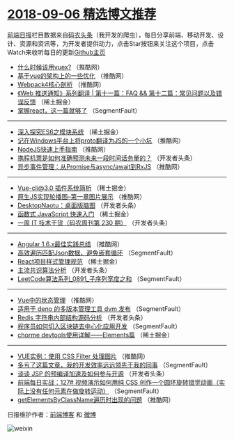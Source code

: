 # [2018-09-06 精选博文推荐](https://toutiao.qdkfweb.cn/date/2018/09/06)

[前端日报](https://qdkfweb.cn/c/news)栏目数据来自[码农头条](https://toutiao.qdkfweb.cn/)（我开发的爬虫），每日分享前端、移动开发、设计、资源和资讯等，为开发者提供动力，点击Star按钮来关注这个项目，点击Watch来收听每日的更新[Github主页](https://github.com/kujian/frontendDaily)
* [什么时候该用vuex?](https://toutiao.qdkfweb.cn/85432.html) （推酷网）
* [基于vue的架构上的一些优化](https://toutiao.qdkfweb.cn/85434.html) （推酷网）
* [Webpack4核心剖析](https://toutiao.qdkfweb.cn/85425.html) （推酷网）
* [《Web 推送通知》系列翻译 | 第十一篇：FAQ &amp;&amp; 第十二篇：常见问题以及错误反馈](https://toutiao.qdkfweb.cn/85359.html) （稀土掘金）
* [掌握react，这一篇就够了](https://toutiao.qdkfweb.cn/85346.html) （SegmentFault）

***
* [深入探究ES6之模块系统](https://toutiao.qdkfweb.cn/85367.html) （稀土掘金）
* [记在Windows平台上将proto翻译为JS的一个小坑](https://toutiao.qdkfweb.cn/85419.html) （推酷网）
* [NodeJS快速上手指南](https://toutiao.qdkfweb.cn/85421.html) （推酷网）
* [携程机票是如何准确预测未来一段时间话务量的？](https://toutiao.qdkfweb.cn/85379.html) （开发者头条）
* [异步事件管理：从Promise与async/await到RxJS](https://toutiao.qdkfweb.cn/85423.html) （推酷网）

***
* [Vue-cli@3.0 插件系统简析](https://toutiao.qdkfweb.cn/85362.html) （稀土掘金）
* [原生JS实现轮播图&#8211;第一章图片展示](https://toutiao.qdkfweb.cn/85424.html) （推酷网）
* [DesktopNaotu：桌面版脑图](https://toutiao.qdkfweb.cn/85392.html) （开发者头条）
* [函数式 JavaScript 快速入门](https://toutiao.qdkfweb.cn/85360.html) （稀土掘金）
* [一周 IT 技术干货（码农周刊第 230 期）](https://toutiao.qdkfweb.cn/85381.html) （开发者头条）

***
* [Angular 1.6.x最佳实践总结](https://toutiao.qdkfweb.cn/85427.html) （推酷网）
* [高效遍历匹配Json数据，避免嵌套循环](https://toutiao.qdkfweb.cn/85345.html) （SegmentFault）
* [React项目样式管理规范](https://toutiao.qdkfweb.cn/85366.html) （稀土掘金）
* [主流共识算法分析](https://toutiao.qdkfweb.cn/85385.html) （开发者头条）
* [LeetCode算法系列_0891_子序列宽度之和](https://toutiao.qdkfweb.cn/85354.html) （SegmentFault）

***
* [Vue中的状态管理](https://toutiao.qdkfweb.cn/85418.html) （推酷网）
* [适用于 deno 的多版本管理工具 dvm 发布](https://toutiao.qdkfweb.cn/85349.html) （SegmentFault）
* [Redis 字符串内部结构源码分析](https://toutiao.qdkfweb.cn/85386.html) （开发者头条）
* [程序员如何切入区块链去中心化应用开发](https://toutiao.qdkfweb.cn/85355.html) （SegmentFault）
* [chorme devtools使用详解——Elements篇](https://toutiao.qdkfweb.cn/85368.html) （稀土掘金）

***
* [VUE实例：使用 CSS Filter 处理图片](https://toutiao.qdkfweb.cn/85430.html) （推酷网）
* [多亏了这篇文章，我的开发效率远远领先于我的同事](https://toutiao.qdkfweb.cn/85347.html) （SegmentFault）
* [谈谈 JSP 的预编译加速及如何参与开源](https://toutiao.qdkfweb.cn/85387.html) （开发者头条）
* [前端每日实战：127# 视频演示如何用纯 CSS 创作一个圆环旋转错觉动画（实际上没有任何元素在做旋转运动）](https://toutiao.qdkfweb.cn/85356.html) （SegmentFault）
* [getElementsByClassName遍历时出现的问题](https://toutiao.qdkfweb.cn/85420.html) （推酷网）

日报维护作者：[前端博客](https://qdkfweb.cn/) 和 [微博](https://qdkfweb.cn/go/weibo)

![weixin](https://user-images.githubusercontent.com/3055447/38468989-651132ac-3b80-11e8-8e6b-15122322a9d7.png)